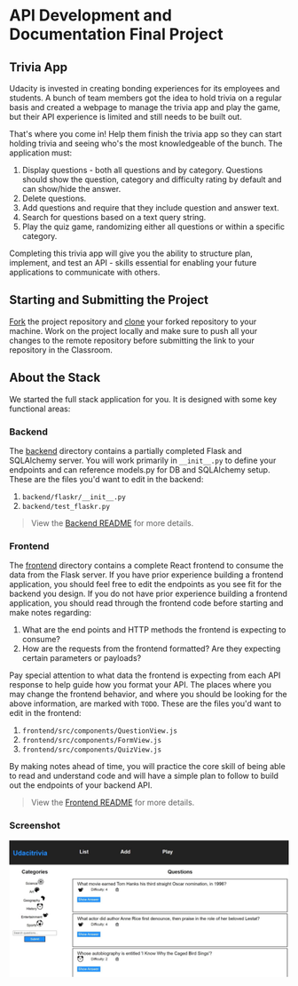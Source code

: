 # API Development and Documentation Final Project

## Trivia App

Udacity is invested in creating bonding experiences for its employees and students. A bunch of team members got the idea to hold trivia on a regular basis and created a webpage to manage the trivia app and play the game, but their API experience is limited and still needs to be built out.

That's where you come in! Help them finish the trivia app so they can start holding trivia and seeing who's the most knowledgeable of the bunch. The application must:

1. Display questions - both all questions and by category. Questions should show the question, category and difficulty rating by default and can show/hide the answer.
2. Delete questions.
3. Add questions and require that they include question and answer text.
4. Search for questions based on a text query string.
5. Play the quiz game, randomizing either all questions or within a specific category.

Completing this trivia app will give you the ability to structure plan, implement, and test an API - skills essential for enabling your future applications to communicate with others.

## Starting and Submitting the Project

[Fork](https://help.github.com/en/articles/fork-a-repo) the project repository and [clone](https://help.github.com/en/articles/cloning-a-repository) your forked repository to your machine. Work on the project locally and make sure to push all your changes to the remote repository before submitting the link to your repository in the Classroom.

## About the Stack

We started the full stack application for you. It is designed with some key functional areas:

### Backend

The [backend](./backend/README.md) directory contains a partially completed Flask and SQLAlchemy server. You will work primarily in `__init__.py` to define your endpoints and can reference models.py for DB and SQLAlchemy setup. These are the files you'd want to edit in the backend:

1. `backend/flaskr/__init__.py`
2. `backend/test_flaskr.py`

> View the [Backend README](./backend/README.md) for more details.

### Frontend

The [frontend](./frontend/README.md) directory contains a complete React frontend to consume the data from the Flask server. If you have prior experience building a frontend application, you should feel free to edit the endpoints as you see fit for the backend you design. If you do not have prior experience building a frontend application, you should read through the frontend code before starting and make notes regarding:

1. What are the end points and HTTP methods the frontend is expecting to consume?
2. How are the requests from the frontend formatted? Are they expecting certain parameters or payloads?

Pay special attention to what data the frontend is expecting from each API response to help guide how you format your API. The places where you may change the frontend behavior, and where you should be looking for the above information, are marked with `TODO`. These are the files you'd want to edit in the frontend:

1. `frontend/src/components/QuestionView.js`
2. `frontend/src/components/FormView.js`
3. `frontend/src/components/QuizView.js`

By making notes ahead of time, you will practice the core skill of being able to read and understand code and will have a simple plan to follow to build out the endpoints of your backend API.

> View the [Frontend README](./frontend/README.md) for more details.

### Screenshot

![alt text](https://github.com/SamboHassan/trivia-quiz-app/blob/main/udacitrivia.jpg)